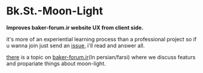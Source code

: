 # Bk.St.-Moon-Light
**Improves baker-forum.ir website UX from client side.**

it's more of an experiential learning process than a professional project so if u wanna join just send an [issue](https://github.com/ShacoShinco/Bk.St.-Moon-Light/issues), i'll read and answer all.

[there](http://baker-forum.ir/showthread.php?tid=2584) is a topic on [baker-forum.ir](http://baker-forum.ir/)(In persian/farsi) where we discuss featurs and propariate things about moon-light.
